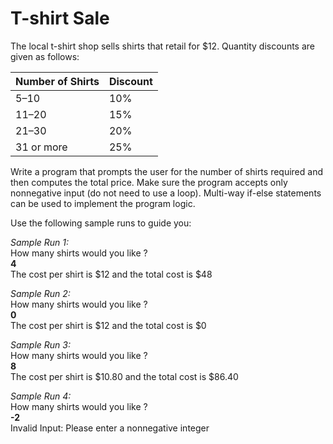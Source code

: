 # T-shirt Sale

The local t-shirt shop sells shirts that retail for $12. Quantity discounts are given as follows:  

Number of Shirts |	Discount  
-----------------|---------
5–10 		|	10% 
11–20 		|	15%  
21–30 		|	20%  
31 or more 	|	25%  

Write a program that prompts the user for the number of shirts required and then computes the total price. Make sure the program accepts only nonnegative input (do not need to use a loop). Multi-way if-else statements can be used to implement the program logic.

Use the following sample runs to guide you:

_Sample Run 1:_  
How many shirts would you like ?  
**4**  
The cost per shirt is $12 and the total cost is $48  

_Sample Run 2:_  
How many shirts would you like ?  
**0**  
The cost per shirt is $12 and the total cost is $0  

_Sample Run 3:_  
How many shirts would you like ?  
**8**  
The cost per shirt is $10.80 and the total cost is $86.40  

_Sample Run 4:_  
How many shirts would you like ?  
**-2**  
Invalid Input: Please enter a nonnegative integer

